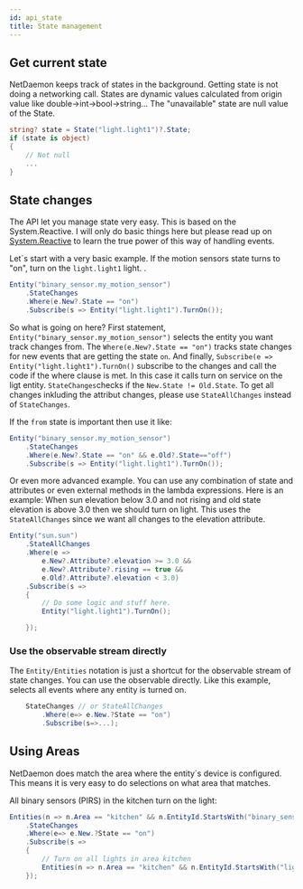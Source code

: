 ```yaml
---
id: api_state
title: State management
---
```



## Get current state

NetDaemon keeps track of states in the background. Getting state is not doing a networking call. States are dynamic values calculated from origin value like double->int->bool->string... The "unavailable" state are null value of the State.

```csharp
string? state = State("light.light1")?.State;
if (state is object)
{
    // Not null
    ...
}

```

## State changes

The API let you manage state very easy. This is based on the System.Reactive. I will only do basic things here but please read up on [System.Reactive](http://introtorx.com/) to learn the true power of this way of handling events.

Let´s start with a very basic example. If the motion sensors state turns to "on", turn on the `light.light1` light. .

```csharp
Entity("binary_sensor.my_motion_sensor")
    .StateChanges
    .Where(e.New?.State == "on")
    .Subscribe(s => Entity("light.light1").TurnOn());
```

So what is going on here? First statement, `Entity("binary_sensor.my_motion_sensor")` selects the entity you want track changes from. The `Where(e.New?.State == "on")` tracks state changes for new events that are getting the state `on`. And finally, `Subscribe(e => Entity("light.light1").TurnOn()` subscribe to the changes and call the code if the where clause is met. In this case it calls turn on service on the ligt entity. `StateChanges`checks if the `New.State != Old.State`. To get all changes inkluding the attribut changes, please use `StateAllChanges` instead of `StateChanges`.

If the `from` state is important then use it like:

```csharp
Entity("binary_sensor.my_motion_sensor")
    .StateChanges
    .Where(e.New?.State == "on" && e.Old?.State=="off")
    .Subscribe(s => Entity("light.light1").TurnOn());
```

Or even more advanced example. You can use any combination of state and attributes or even external methods in the lambda expressions. Here is an example: When sun elevation below 3.0 and not rising and old state elevation is above 3.0 then we should turn on light. This uses the `StateAllChanges` since we want all changes to the elevation attribute.

```csharp
Entity("sun.sun")
    .StateAllChanges
    .Where(e =>
        e.New?.Attribute?.elevation >= 3.0 &&
        e.New?.Attribute?.rising == true &&
        e.Old?.Attribute?.elevation < 3.0)
    .Subscribe(s =>
    {
        // Do some logic and stuff here.
        Entity("light.light1").TurnOn();

    });
```

### Use the observable stream directly
The `Entity/Entities` notation is just a shortcut for the observable stream of state changes. You can use the observable directly. Like this example, selects all events where any entity is turned on.

```csharp
    StateChanges // or StateAllChanges
        .Where(e=> e.New.?State == "on")
        .Subscribe(s=>...);

```

## Using Areas

NetDaemon does match the area where the entity´s device is configured. This means it is very easy to do selections on what area that matches.

All binary sensors (PIRS) in the kitchen turn on the light:

```csharp
Entities(n => n.Area == "kitchen" && n.EntityId.StartsWith("binary_sensor."))
    .StateChanges
    .Where(e=> e.New.?State == "on")
    .Subscribe(s =>
    {
        // Turn on all lights in area kitchen
        Entities(n => n.Area == "kitchen" && n.EntityId.StartsWith("light.")).TurnOn();
    });
```



